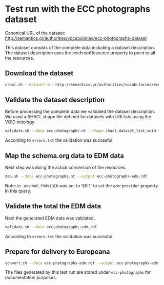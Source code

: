 # Test run with the ECC photographs dataset

Canonical URL of the dataset: <http://semantics.gr/authorities/vocabularies/ecc-photographs-dataset>

This dataset consists of the complete data including a dataset description. The dataset description uses the void:rootResource property to point to all the resources.

## Download the dataset

```bash
crawl.sh --dataset-uri http://semantics.gr/authorities/vocabularies/ecc-photographs-dataset --output ecc-photographs.nt
```

## Validate the dataset description

Before processing the complete data we validated the dataset description. We used a SHACL shape file defined for datasets with URI lists using the VOID ontology:  

```bash
validate.sh --data ecc-photographs.nt --shape shacl_dataset_list_void.ttl
```

According to `errors.txt` the validation was succesful.

## Map the schema.org data to EDM data

Next step was doing the actual conversion of the resources.

```bash
map.sh --data ecc-photographs.nt --output ecc-photographs-edm.rdf
```

Note: in `.env` `VAR_PROVIDER` was set to 'EKT' to set the `edm:provider` property in this query.

## Validate the total the EDM data

Next the generated EDM data was validated.

```bash
validate.sh --data ecc-photographs-edm.rdf
```

According to `errors.txt` the validation was succesful.

## Prepare for delivery to Europeana

```bash
convert.sh --data ecc-photographs-edm.rdf --output ecc-photographs-edm.zip
```

The files generated by this test run are stored under `ecc-photographs` for documentation purposes.
